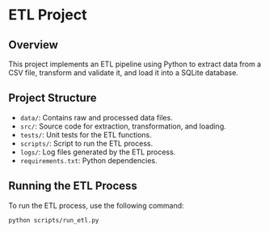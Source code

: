 # ETL Project

## Overview
This project implements an ETL pipeline using Python to extract data from a CSV file, transform and validate it, and load it into a SQLite database.

## Project Structure
- `data/`: Contains raw and processed data files.
- `src/`: Source code for extraction, transformation, and loading.
- `tests/`: Unit tests for the ETL functions.
- `scripts/`: Script to run the ETL process.
- `logs/`: Log files generated by the ETL process.
- `requirements.txt`: Python dependencies.

## Running the ETL Process
To run the ETL process, use the following command:
```bash
python scripts/run_etl.py
